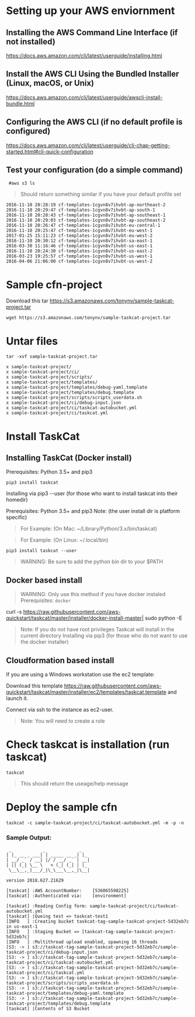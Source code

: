 # Setting up your AWS enviornment

## Installing the AWS Command Line Interface (if not installed)
https://docs.aws.amazon.com/cli/latest/userguide/installing.html

## Install the AWS CLI Using the Bundled Installer (Linux, macOS, or Unix)
https://docs.aws.amazon.com/cli/latest/userguide/awscli-install-bundle.html

## Configuring the AWS CLI (if no default profile is configured)
https://docs.aws.amazon.com/cli/latest/userguide/cli-chap-getting-started.html#cli-quick-configuration

## Test your configuration (do a simple command)
` #aws s3 ls`

> Should return something similar if you have your default profile set

```
2016-11-10 20:28:19 cf-templates-1cgvn8v7ihvbt-ap-northeast-2
2016-11-10 20:29:47 cf-templates-1cgvn8v7ihvbt-ap-south-1
2016-11-10 20:28:43 cf-templates-1cgvn8v7ihvbt-ap-southeast-1
2016-11-10 20:29:03 cf-templates-1cgvn8v7ihvbt-ap-southeast-2
2016-11-10 20:26:47 cf-templates-1cgvn8v7ihvbt-eu-central-1
2016-11-10 20:25:47 cf-templates-1cgvn8v7ihvbt-eu-west-1
2017-01-25 15:11:23 cf-templates-1cgvn8v7ihvbt-eu-west-2
2016-11-10 20:30:12 cf-templates-1cgvn8v7ihvbt-sa-east-1
2016-03-30 11:16:46 cf-templates-1cgvn8v7ihvbt-us-east-1
2016-11-10 20:24:30 cf-templates-1cgvn8v7ihvbt-us-east-2
2016-03-23 19:25:57 cf-templates-1cgvn8v7ihvbt-us-west-1
2016-04-06 21:06:00 cf-templates-1cgvn8v7ihvbt-us-west-2
```

# Sample cfn-project
Download this tar https://s3.amazonaws.com/tonynv/sample-taskcat-project.tar

`wget https://s3.amazonaws.com/tonynv/sample-taskcat-project.tar`

# Untar files
`tar -xvf sample-taskcat-project.tar`
```
x sample-taskcat-project/
x sample-taskcat-project/ci/
x sample-taskcat-project/scripts/
x sample-taskcat-project/templates/
x sample-taskcat-project/templates/debug-yaml.template
x sample-taskcat-project/templates/debug.template
x sample-taskcat-project/scripts/scripts_userdata.sh
x sample-taskcat-project/ci/debug-input.json
x sample-taskcat-project/ci/taskcat-autobucket.yml
x sample-taskcat-project/ci/taskcat.yml
```

# Install TaskCat

## Installing TaskCat (Docker install)

Prerequisites: Python 3.5+ and pip3

`pip3 install taskcat`

Installing via pip3 --user (for those who want to install taskcat into their homedir)

Prerequisites: Python 3.5+ and pip3 Note: (the user install dir is platform specific)

>For Example: (On Mac: ~/Library/Python/3.x/bin/taskcat)

>For Example: (On Linux: ~/.local/bin)

`pip3 install taskcat --user`

> WARNING: Be sure to add the python bin dir to your $PATH

## Docker based install

> WARNING: Only use this method if you have docker instaled
Prerequisites: `docker`

curl -s https://raw.githubusercontent.com/aws-quickstart/taskcat/master/installer/docker-install-master| sudo python -E

> Note: If you do not have root privileges Taskcat will install in the current directory
> Installing via pip3 (for those who do not want to use the docker installer)

## Cloudformation based install

If you are using a Windows workstation use the ec2 template: 

Download this template https://raw.githubusercontent.com/aws-quickstart/taskcat/master/installer/ec2/templates/taskcat.template and launch it.

Connect via ssh to the instance as ec2-user. 

> Note: You will need to create a role 

# Check taskcat is installation (run taskcat)
`taskcat`
> This should return the useage/help message


# Deploy the sample cfn
`taskcat -c sample-taskcat-project/ci/taskcat-autobucket.yml -m -p -n`

### Sample Output:
```
 _            _             _
| |_ __ _ ___| | _____ __ _| |_
| __/ _` / __| |/ / __/ _` | __|
| || (_| \__ \   < (_| (_| | |_
 \__\__,_|___/_|\_\___\__,_|\__|

version 2018.627.21629

[taskcat] :AWS AccountNumber: 	 [536065598225]
[taskcat] :Authenticated via: 	 [environment]

[taskcat] :Reading Config form: sample-taskcat-project/ci/taskcat-autobucket.yml
[taskcat] |Queing test => taskcat-test1
[INFO   ] :Creating bucket taskcat-tag-sample-taskcat-project-5d32eb7c in us-east-1
[INFO   ] :Staging Bucket => [taskcat-tag-sample-taskcat-project-5d32eb7c]
[INFO   ] :Multithread upload enabled, spawning 16 threads
[S3: -> ] s3://taskcat-tag-sample-taskcat-project-5d32eb7c/sample-taskcat-project/ci/debug-input.json
[S3: -> ] s3://taskcat-tag-sample-taskcat-project-5d32eb7c/sample-taskcat-project/ci/taskcat-autobucket.yml
[S3: -> ] s3://taskcat-tag-sample-taskcat-project-5d32eb7c/sample-taskcat-project/ci/taskcat.yml
[S3: -> ] s3://taskcat-tag-sample-taskcat-project-5d32eb7c/sample-taskcat-project/scripts/scripts_userdata.sh
[S3: -> ] s3://taskcat-tag-sample-taskcat-project-5d32eb7c/sample-taskcat-project/templates/debug-yaml.template
[S3: -> ] s3://taskcat-tag-sample-taskcat-project-5d32eb7c/sample-taskcat-project/templates/debug.template
[taskcat] |Contents of S3 Bucket
```
